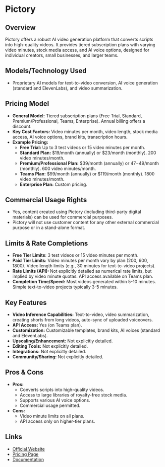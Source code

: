 # Pictory

## Overview
Pictory offers a robust AI video generation platform that converts scripts into high-quality videos. It provides tiered subscription plans with varying video minutes, stock media access, and AI voice options, designed for individual creators, small businesses, and larger teams.

## Models/Technology Used
*   Proprietary AI models for text-to-video conversion, AI voice generation (standard and ElevenLabs), and video summarization.

## Pricing Model
*   **General Model:** Tiered subscription plans (Free Trial, Standard, Premium/Professional, Teams, Enterprise). Annual billing offers a discount.
*   **Key Cost Factors:** Video minutes per month, video length, stock media access, AI voice options, brand kits, transcription hours.
*   **Example Pricing:**
    *   **Free Trial:** Up to 3 test videos or 15 video minutes per month.
    *   **Standard Plan:** $19/month (annually) or $23/month (monthly). 200 video minutes/month.
    *   **Premium/Professional Plan:** $39/month (annually) or $47-$49/month (monthly). 600 video minutes/month.
    *   **Teams Plan:** $99/month (annually) or $119/month (monthly). 1800 video minutes/month.
    *   **Enterprise Plan:** Custom pricing.

## Commercial Usage Rights
*   Yes, content created using Pictory (including third-party digital materials) can be used for commercial purposes.
*   Pictory will not use customer content for any other external commercial purpose or in a stand-alone format.

## Limits & Rate Completions
*   **Free Tier Limits:** 3 test videos or 15 video minutes per month.
*   **Paid Tier Limits:** Video minutes per month vary by plan (200, 600, 1800). Video length limits (e.g., 30 minutes for text-to-video projects).
*   **Rate Limits (API):** Not explicitly detailed as numerical rate limits, but implied by video minute quotas. API access available on Teams plan.
*   **Completion Time/Speed:** Most videos generated within 5-10 minutes. Simple text-to-video projects typically 3-5 minutes.

## Key Features
*   **Video Inference Capabilities:** Text-to-video, video summarization, creating shorts from long videos, auto-sync of uploaded voiceovers.
*   **API Access:** Yes (on Teams plan).
*   **Customization:** Customizable templates, brand kits, AI voices (standard and ElevenLabs).
*   **Upscaling/Enhancement:** Not explicitly detailed.
*   **Editing Tools:** Not explicitly detailed.
*   **Integrations:** Not explicitly detailed.
*   **Community/Sharing:** Not explicitly detailed.

## Pros & Cons
*   **Pros:**
    *   Converts scripts into high-quality videos.
    *   Access to large libraries of royalty-free stock media.
    *   Supports various AI voice options.
    *   Commercial usage permitted.
*   **Cons:**
    *   Video minute limits on all plans.
    *   API access only on higher-tier plans.

## Links
*   [Official Website](https://pictory.ai/)
*   [Pricing Page](https://pictory.ai/pricing)
*   [Documentation](https://pictory.ai/docs)